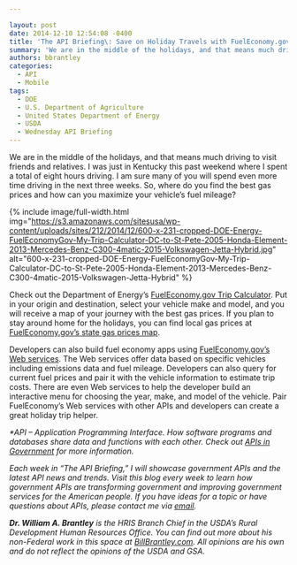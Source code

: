 ```yaml
---

layout: post
date: 2014-12-10 12:54:08 -0400
title: 'The API Briefing\: Save on Holiday Travels with FuelEconomy.gov Web Services'
summary: 'We are in the middle of the holidays, and that means much driving to visit friends and relatives. I was just in Kentucky this past weekend where I spent a total of eight hours driving. I am sure many of you will spend even more time driving in the next three weeks. So, where do'
authors: bbrantley
categories:
  - API
  - Mobile
tags:
  - DOE
  - U.S. Department of Agriculture
  - United States Department of Energy
  - USDA
  - Wednesday API Briefing
---
```


We are in the middle of the holidays, and that means much driving to visit friends and relatives. I was just in Kentucky this past weekend where I spent a total of eight hours driving. I am sure many of you will spend even more time driving in the next three weeks. So, where do you find the best gas prices and how can you maximize your vehicle’s fuel mileage?

{% include image/full-width.html img="https://s3.amazonaws.com/sitesusa/wp-content/uploads/sites/212/2014/12/600-x-231-cropped-DOE-Energy-FuelEconomyGov-My-Trip-Calculator-DC-to-St-Pete-2005-Honda-Element-2013-Mercedes-Benz-C300-4matic-2015-Volkswagen-Jetta-Hybrid.jpg" alt="600-x-231-cropped-DOE-Energy-FuelEconomyGov-My-Trip-Calculator-DC-to-St-Pete-2005-Honda-Element-2013-Mercedes-Benz-C300-4matic-2015-Volkswagen-Jetta-Hybrid" %}


Check out the Department of Energy’s <a href="http://www.fueleconomy.gov/trip/#?" target="_blank">FuelEconomy.gov Trip Calculator</a>. Put in your origin and destination, select your vehicle make and model, and you will receive a map of your journey with the best gas prices. If you plan to stay around home for the holidays, you can find local gas prices at <a href="http://www.fueleconomy.gov/feg/gasprices/states/index.shtml" target="_blank">FuelEconomy.gov’s state gas prices map</a>.

Developers can also build fuel economy apps using <a href="http://www.fueleconomy.gov/feg/ws/index.shtml" target="_blank">FuelEconomy.gov’s Web services</a>. The Web services offer data based on specific vehicles including emissions data and fuel mileage. Developers can also query for current fuel prices and pair it with the vehicle information to estimate trip costs. There are even Web services to help the developer build an interactive menu for choosing the year, make, and model of the vehicle. Pair FuelEconomy’s Web services with other APIs and developers can create a great holiday trip helper.

_*API – Application Programming Interface. How software programs and databases share data and functions with each other. Check out_ [_APIs in Government_](https://www.WHATEVER/2013/04/30/apis-in-government/) _for more information._

_Each week in “The API Briefing,” I will showcase government APIs and the latest API news and trends. Visit this blog every week to learn how government APIs are transforming government and improving government services for the American people. If you have ideas for a topic or have questions about APIs, please contact me via_ [_email_](mailto:bill.brantley@wdc.usda.gov)_._

_**Dr. William A. Brantley** is the HRIS Branch Chief in the USDA’s Rural Development Human Resources Office. You can find out more about his non-Federal work in this space at_ [_BillBrantley.com_](http://billbrantley.com/)_. All opinions are his own and do not reflect the opinions of the USDA and GSA._

<div class="copyIcon copy0">
</div>

<div class="pasteIcon paste0">
</div>

<div class="notifyIcon">
</div>

<div class="copyIcon copy0">
</div>

<div class="pasteIcon paste0">
</div>

<div class="notifyIcon">
</div>